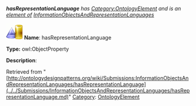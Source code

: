 ___hasRepresentationLanguage__ has [Category:OntologyElement](../../Category/OntologyElement.md "Category:OntologyElement") and is an [element of](../../Property/ElementOf.md "Property:ElementOf") [InformationObjectsAndRepresentationLanguages](../../Submissions/InformationObjectsAndRepresentationLanguages.md "Submissions:InformationObjectsAndRepresentationLanguages")_


  




[![ObjectProperty](../../images/thumb/c/c3/ObjectProperty.gif/45px-ObjectProperty.gif)](../../Image/ObjectProperty.gif.md "ObjectProperty")
__Name__: hasRepresentationLanguage 


__Type:__ owl:ObjectProperty 


__Description__: 





Retrieved from "[http://ontologydesignpatterns.org/wiki/Submissions:InformationObjectsAndRepresentationLanguages/hasRepresentationLanguage](../../Submissions/InformationObjectsAndRepresentationLanguages/hasRepresentationLanguage.md)"
 [Category](http://ontologydesignpatterns.org/wiki/Special:Categories "Special:Categories"): [OntologyElement](../../Category/OntologyElement.md "Category:OntologyElement")